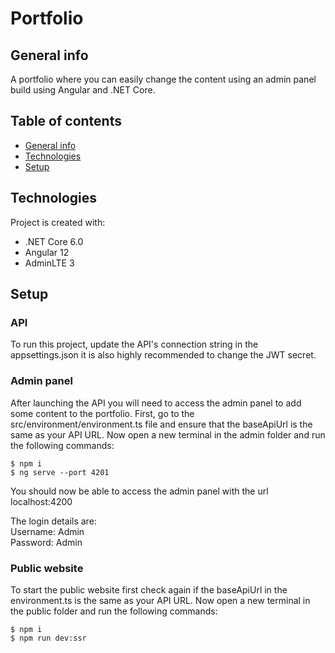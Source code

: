 # Portfolio

## General info
A portfolio where you can easily change the content using an admin panel build using Angular and .NET Core.

## Table of contents
* [General info](#general-info)
* [Technologies](#technologies)
* [Setup](#setup)
	
## Technologies
Project is created with:
* .NET Core 6.0
* Angular 12
* AdminLTE 3
	
## Setup

### API
To run this project, update the API's connection string in the appsettings.json it is also highly recommended to change the JWT secret.

### Admin panel
After launching the API you will need to access the admin panel to add some content to the portfolio.
First, go to the src/environment/environment.ts file and ensure that the baseApiUrl is the same as your API URL.
Now open a new terminal in the admin folder and run the following commands:
```
$ npm i
$ ng serve --port 4201
```
You should now be able to access the admin panel with the url localhost:4200  

The login details are:  
Username: Admin  
Password: Admin

### Public website
To start the public website first check again if the baseApiUrl in the environment.ts is the same as your API URL.
Now open a new terminal in the public folder and run the following commands:
```
$ npm i
$ npm run dev:ssr
```
